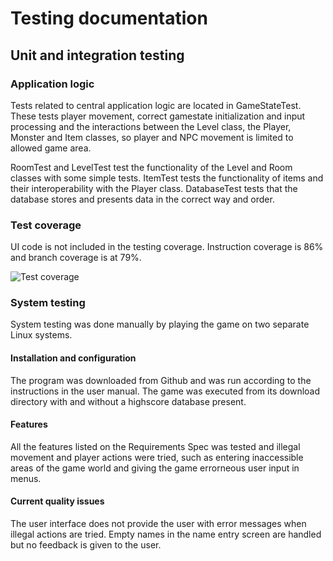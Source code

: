 # Testing documentation

## Unit and integration testing

### Application logic

Tests related to central application logic are located in GameStateTest. These tests player movement,
correct gamestate initialization and input processing and the interactions between the Level class, the Player,
Monster and Item classes, so player and NPC movement is limited to allowed game area.

RoomTest and LevelTest test the functionality of the Level and Room classes with some simple tests. 
ItemTest tests the functionality of items and their interoperability with the Player class. DatabaseTest tests
that the database stores and presents data in the correct way and order.

### Test coverage

UI code is not included in the testing coverage. Instruction coverage is 86% and branch coverage is at 79%.

![Test coverage](TODO)

### System testing

System testing was done manually by playing the game on two separate Linux systems.

#### Installation and configuration

The program was downloaded from Github and was run according to the instructions in the user manual. The game was executed
from its download directory with and without a highscore database present. 

#### Features

All the features listed on the Requirements Spec was tested and illegal movement and player actions were tried, such
as entering inaccessible areas of the game world and giving the game errorneous user input in menus.

#### Current quality issues

The user interface does not provide the user with error messages when illegal actions are tried. Empty names
in the name entry screen are handled but no feedback is given to the user.
